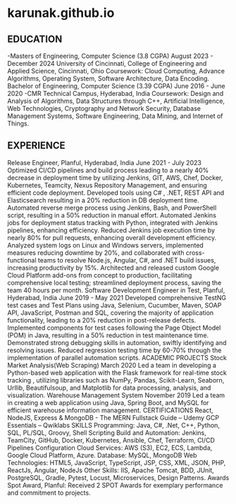 # karunak.github.io

## EDUCATION
-Masters of Engineering, Computer Science (3.8 CGPA)	August 2023 - December 2024
University of Cincinnati, College of Engineering and Applied Science, Cincinnati, Ohio
Coursework: Cloud Computing, Advance Algorithms, Operating System, Software Architecture, Data Encoding.
Bachelor of Engineering, Computer Science (3.39 CGPA)	June 2016 - June 2020
-CMR Technical Campus, Hyderabad, India
Coursework: Design and Analysis of Algorithms, Data Structures through C++, Artificial Intelligence, Web Technologies, Cryptography and Network Security, Database Management Systems, Software Engineering, Data Mining, and Internet of Things.

## EXPERIENCE
Release Engineer, Planful, Hyderabad, India	June 2021 - July 2023
Optimized CI/CD pipelines and build process leading to a nearly 40% decrease in deployment time by utilizing Jenkins, GIT, AWS, Chef, Docker, Kubernetes, Teamcity, Nexus Repository Management, and ensuring efficient code deployment.
Developed tools using C# , .NET, REST API and Elasticsearch resulting in a 20% reduction in DB deployment time.
Automated reverse merge process using Jenkins, Bash, and PowerShell script, resulting in a 50% reduction in manual effort.
Automated Jenkins jobs for deployment status tracking with Python, integrated with Jenkins pipelines, enhancing efficiency.
Reduced Jenkins job execution time by nearly 80% for pull requests, enhancing overall development efficiency.
Analyzed system logs on Linux and Windows servers, implemented measures reducing downtime by 20%, and collaborated with cross-functional teams to resolve Node.js, Angular, C#, and .NET build issues, increasing productivity by 15%.
Architected and released custom Google Cloud Platform add-ons from concept to production, facilitating comprehensive local testing; streamlined deployment process, saving the team 40 hours per month.
Software Development Engineer in Test, Planful, Hyderabad, India	June 2019 - May 2021
Developed comprehensive TestNG test cases and Test Plans using Java, Selenium, Cucumber,  Maven, SOAP API, JavaScript, Postman and SQL, covering the majority of application functionality, leading to a 20% reduction in post-release defects.
Implemented components for test cases following the Page Object Model (POM) in Java, resulting in a 50% reduction in test maintenance time. Demonstrated strong debugging skills in automation, swiftly identifying and resolving issues.
Reduced regression testing time by 60-70% through the implementation of parallel automation scripts.
ACADEMIC PROJECTS
Stock Market Analysis(Web Scraping)	March 2020
Led a team in developing a Python-based web application with the Flask framework for real-time stock tracking , utilizing libraries such as NumPy, Pandas, Scikit-Learn, Seaborn, Urllib, Beautifulsoup, and Matplotlib for data processing, analysis, and visualization.
Warehouse Management System	November 2019
Led a team in creating a web application using Java, Spring Boot, and MySQL for efficient warehouse information management.
CERTIFICATIONS
React, NodeJS, Express & MongoDB - The MERN Fullstack Guide – Udemy
GCP Essentials – Qwiklabs
SKILLS
Programming: Java, C#, .Net, C++, Python, SQL, PL/SQL,  Groovy, Shell Scripting
Build and Automation: Jenkins, TeamCity, GitHub, Docker, Kubernetes, Ansible, Chef, Terraform, CI/CD Pipelines Configuration
Cloud Services: AWS (S3), EC2, ECS, Lambda, Google Cloud Platform, Azure.
Database: MySQL, MongoDB
Web Technologies: HTML5, JavaScript, TypeScript, JSP, CSS, XML, JSON, PHP, ReactJs, Angular, NodeJs
Other Skills: IIS, Apache Tomcat, BDD, JUnit, PostgreSQL, Gradle, Pytest, Locust, Microservices, Design Patterns.
Awards
Spot Award, Planful: Received 2 SPOT Awards for exemplary performance and commitment to projects.
